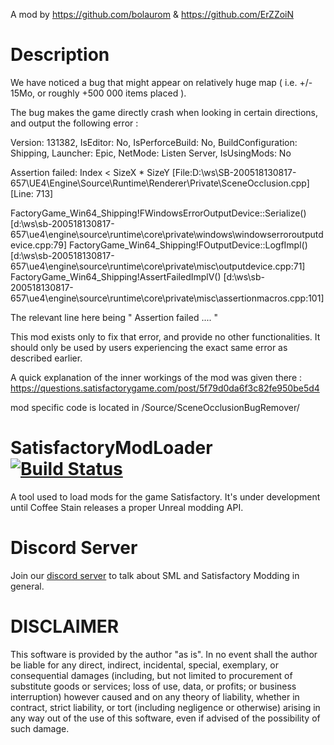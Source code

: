 A mod by https://github.com/bolaurom & https://github.com/ErZZoiN

# Description 
We have noticed a bug that might appear on relatively huge map ( i.e. +/- 15Mo, or roughly +500 000 items placed ).

The bug makes the game directly crash when looking in certain directions, and output the following error :

Version: 131382, IsEditor: No, IsPerforceBuild: No, BuildConfiguration: Shipping, Launcher: Epic, NetMode: Listen Server, IsUsingMods: No

Assertion failed: Index < SizeX * SizeY [File:D:\ws\SB-200518130817-657\UE4\Engine\Source\Runtime\Renderer\Private\SceneOcclusion.cpp] [Line: 713]

FactoryGame_Win64_Shipping!FWindowsErrorOutputDevice::Serialize() [d:\ws\sb-200518130817-657\ue4\engine\source\runtime\core\private\windows\windowserroroutputdevice.cpp:79] FactoryGame_Win64_Shipping!FOutputDevice::LogfImpl() [d:\ws\sb-200518130817-657\ue4\engine\source\runtime\core\private\misc\outputdevice.cpp:71] FactoryGame_Win64_Shipping!AssertFailedImplV() [d:\ws\sb-200518130817-657\ue4\engine\source\runtime\core\private\misc\assertionmacros.cpp:101]

The relevant line here being " Assertion failed .... "

This mod exists only to fix that error, and provide no other functionalities. It should only be used by users experiencing the exact same error as described earlier.

A quick explanation of the inner workings of the mod was given there : https://questions.satisfactorygame.com/post/5f79d0da6f3c82fe950be5d4

mod specific code is located in /Source/SceneOcclusionBugRemover/

# SatisfactoryModLoader [![Build Status](https://ci.ficsit.app/job/SML2/job/master/badge/icon)](https://ci.ficsit.app/job/SML2/job/master/)
A tool used to load mods for the game Satisfactory. It's under development until Coffee Stain releases a proper Unreal modding API.

# Discord Server
Join our [discord server](https://discord.gg/QzcG9nX) to talk about SML and Satisfactory Modding in general.

# DISCLAIMER
This software is provided by the author "as is". In no event shall the author be liable for any direct, indirect, incidental, special, exemplary, or consequential damages (including, but not limited to procurement of substitute goods or services; loss of use, data, or profits; or business interruption) however caused and on any 
theory of liability, whether in contract, strict liability, or tort (including negligence or otherwise) arising in any way out of the use of this software, even if advised of the possibility of such damage.
